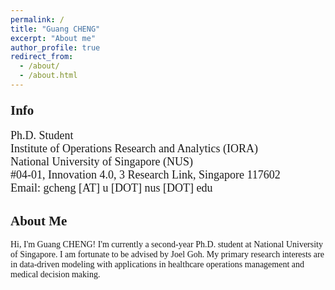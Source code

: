 ```yaml
---
permalink: /
title: "Guang CHENG"
excerpt: "About me"
author_profile: true
redirect_from: 
  - /about/
  - /about.html
---  
```


<body style="font-family: Time New Roman;">

<h2 style="margin-top: 1em;">Info</h2> 
<p style="font-size: 18px; margin-top: 0.2em;">
  Ph.D. Student  <br>
  Institute of Operations Research and Analytics (IORA)  <br>
  National University of Singapore (NUS)   <br>
  #04-01, Innovation 4.0, 3 Research Link, Singapore 117602   <br>
  Email: gcheng [AT] u [DOT] nus [DOT] edu  <br>
</p>

<h2>About Me</h2>
<p>
Hi, I'm Guang CHENG! I'm currently a second-year Ph.D. student at National University of Singapore.
I am fortunate to be advised by Joel Goh.
My primary research interests are in data-driven modeling with applications in healthcare operations management and medical decision making.
</p>

</body>